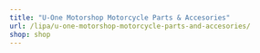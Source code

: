 ```yaml
---
title: "U-One Motorshop Motorcycle Parts & Accesories"
url: /lipa/u-one-motorshop-motorcycle-parts-and-accesories/
shop: shop
---
```

